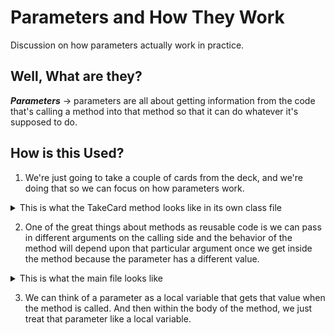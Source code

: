 # Parameters and How They Work
Discussion on how parameters actually work in practice.

## Well, What are they?
***Parameters*** → parameters are all about getting information from the code that's calling a method into that method so that it can do whatever it's supposed to do.

## How is this Used?
1. We're just going to take a couple of cards from the deck, and we're doing that so we can focus on how parameters work. 

<details>
<summary> This is what the TakeCard method looks like in its own class file</summary>

```C#
/// <summary>
        /// Takes the card at the given location from the deck. If the deck is empty
        /// or the location is invalid based on the size of the deck, returns null
        /// </summary>
        /// <returns>the card at the given location</returns>
        public Card TakeCard(int location)
        {
            // demonstration output
            Console.WriteLine("Inside the method, the parameter is " +
                location);

            if (Empty ||
                location < 0 ||
                location > cards.Count - 1)
            {
                return null;
            }
            else
            {
                Card card = cards[location];
                cards.RemoveAt(location);
                return card;
            }
        }

```


</details>

2. One of the great things about methods as reusable code is we can pass in different arguments on the calling side and the behavior of the method will depend upon that particular argument once we get inside the method because the parameter has a different value. 

<details>
<summary> This is what the main file looks like</summary>

```C#
using System;
using System.Collections.Generic;
using System.Linq;
using System.Text;
using System.Threading.Tasks;

namespace Methods
{
    /// <summary>
    /// A Closer Look at Methods code
    /// </summary>
    class Program
    {
        /// <summary>
        /// Demonstrates various methods
        /// </summary>
        /// <param name="args">command-line arguments</param>
        static void Main(string[] args)
        {
            Deck deck = new Deck();

            // method with no return value, no parameters
            //deck.Shuffle();

            // method with return value, no parameters
            //Card topCard = deck.TakeTopCard();
            //topCard.FlipOver();
            //topCard.Print();

            // method with no return value, with parameters
            //deck.Cut(deck.Count / 2);

            // method with return value, with parameters
            Card card = deck.TakeCard(deck.Count - 1);
            card.FlipOver();
            card.Print();
            card = deck.TakeCard(0);
            card.FlipOver();
            card.Print();

            Console.WriteLine();
        }
    }
}

```
</details>

3. We can think of a parameter as a local variable that gets that value when the method is called. And then within the body of the method,
we just treat that parameter like a local variable. 